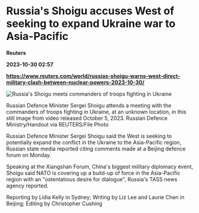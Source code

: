 # Russia's Shoigu accuses West of seeking to expand Ukraine war to Asia-Pacific
**Reuters**

**2023-10-30 02:57**

**https://www.reuters.com/world/russias-shoigu-warns-west-direct-military-clash-between-nuclear-powers-2023-10-30/**

![Russia's Shoigu meets commanders of troops fighting in Ukraine](https://www.reuters.com/resizer/n_C5ldyWXYcHc4cEEC0IZ3oMHcA=/1920x0/filters:quality(80)/cloudfront-us-east-2.images.arcpublishing.com/reuters/N4W3MWTHNBONBIUVNCT3VH6CNI.jpg)

Russian Defence Minister Sergei Shoigu attends a meeting with the commanders of troops fighting in Ukraine, at an unknown location, in this still image from video released October 5, 2023. Russian Defence Ministry/Handout via REUTERS/File Photo

Russian Defence Minister Sergei Shoigu said the West is seeking to potentially expand the conflict in the Ukraine to the Asia-Pacific region, Russian state media reported citing comments made at a Beijing defence forum on Monday.

Speaking at the Xiangshan Forum, China's biggest military diplomacy event, Shoigu said NATO is covering up a build-up of force in the Asia-Pacific region with an "ostentatious desire for dialogue", Russia's TASS news agency reported.

Reporting by Lidia Kelly in Sydney; Writing by Liz Lee and Laurie Chen in Beijing; Editing by Christopher Cushing